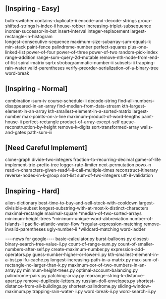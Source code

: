 ## [Inspiring - Easy]
bulb-switcher
contains-duplicate-ii
encode-and-decode-strings
group-shifted-strings
h-index-ii
house-robber
increasing-triplet-subsequence
inorder-successor-in-bst
insert-interval
integer-replacement
largest-rectangle-in-histogram  
longest-consecutive-sequence
maximum-size-subarray-sum-equals-k
min-stack
paint-fence
palindrome-number
perfect-squares
plus-one-linked-list
power-of-four
power-of-three
power-of-two
random-pick-index
range-addition
range-sum-query-2d-mutable
remove-nth-node-from-end-of-list
spiral-matrix
sqrtx
strobogrammatic-number-ii
subsets-ii
trapping-rain-water
valid-parentheses
verify-preorder-serialization-of-a-binary-tree
word-break


## [Inspiring - Normal]
combination-sum-iv
course-schedule-ii
decode-string
find-all-numbers-disappeared-in-an-array
find-median-from-data-stream
kth-largest-element-in-an-array
kth-smallest-element-in-a-sorted-matrix
largest-number
max-points-on-a-line
maximum-product-of-word-lengths
paint-house-ii
perfect-rectangle
product-of-array-except-self
queue-reconstruction-by-height
remove-k-digits
sort-transformed-array
walls-and-gates
path-sum-iii


## [Need Careful Implement]
clone-graph
divide-two-integers
fraction-to-recurring-decimal
game-of-life
implement-trie-prefix-tree
logger-rate-limiter
next-permutation
powx-n
read-n-characters-given-read4-ii-call-multiple-times
reconstruct-itinerary
reverse-nodes-in-k-group
sort-list
sum-of-two-integers
utf-8-validation


## [Inspiring - Hard]
alien-dictionary
best-time-to-buy-and-sell-stock-with-cooldown
largest-divisible-subset
longest-substring-with-at-most-k-distinct-characters
maximal-rectangle
maximal-square
*median-of-two-sorted-arrays
minimum-height-trees
*minimum-unique-word-abbreviation
number-of-islands-ii
pacific-atlantic-water-flow
*regular-expression-matching
remove-invalid-parentheses
ugly-number-ii
*wildcard-matching
word-ladder


----news for google----
basic-calculator.py
burst-balloons.py
closest-binary-search-tree-value-ii.py
count-of-range-sum.py
count-of-smaller-numbers-after-self.py
create-maximum-number.py
expression-add-operators.py
guess-number-higher-or-lower-ii.py
kth-smallest-element-in-a-bst.py
lfu-cache.py
longest-increasing-path-in-a-matrix.py
max-sum-of-rectangle-no-larger-than-k.py
maximum-xor-of-two-numbers-in-an-array.py
minimum-height-trees.py
optimal-account-balancing.py
palindrome-pairs.py
patching-array.py
rearrange-string-k-distance-apart.py
remove-duplicate-letters.py
russian-doll-envelopes.py
shortest-distance-from-all-buildings.py
shortest-palindrome.py
sliding-window-maximum.py
trapping-rain-water-ii.py
word-break-ii.py
word-search-ii.py
